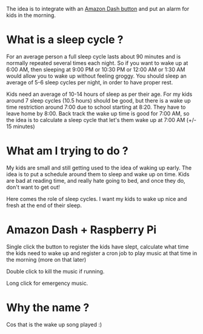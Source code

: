The idea is to integrate with an [Amazon Dash button](https://aws.amazon.com/iot/button/) and put an alarm for kids in the morning. 

# What is a sleep cycle ?
 For an average person a full sleep cycle lasts about 90 minutes and is normally repeated several times each night. 
 So if you want to wake up at 6:00 AM, then sleeping at 9:00 PM or 10:30 PM or 12:00 AM or 1:30 AM would allow you to 
 wake up without feeling groggy. You should sleep an average of 5-6 sleep cycles per night, in order to have proper rest.
 
 Kids need an average of 10-14 hours of sleep as per their age. For my kids around 7 sleep cycles (10.5 hours) should be 
 good, but there is a wake up time restriction around 7:00 due to school starting at 8:20. They have to leave home by 8:00. 
 Back track the wake up time is good for 7:00 AM, so the idea is to calculate a sleep cycle that let's them wake up at 7:00 AM 
 (+/- 15 minutes)   
 

# What am I trying to do ?
 My kids are small and still getting used to the idea of waking up early. The idea is to put a schedule around them to 
 sleep and wake up on time. Kids are bad at reading time, and really hate going to bed, and once they do, don't want to 
 get out! 

 Here comes the role of sleep cycles. I want my kids to wake up nice and fresh at the end of their sleep.
 
# Amazon Dash + Raspberry Pi 
 Single click the button to register the kids have slept, calculate what time the kids need to wake up and register a 
 cron job to play music at that time in the morning (more on that later)
  
 Double click to kill the music if running. 
   
 Long click for emergency music.

# Why the name  ?
 Cos that is the wake up song played :)